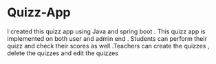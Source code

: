 # Quizz-App
I created this quizz app using Java and spring boot . This quizz app is implemented on both user and admin end . Students can perform their quizz and check their scores as well .Teachers can create the quizzes , delete the quizzes and edit the quizzes
